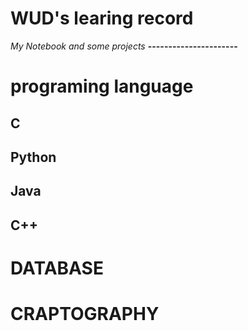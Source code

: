WUD's learing record
====================


*My Notebook and some projects*
**----------------------**


# programing language

## C


## Python

## Java

## C++

# DATABASE

# CRAPTOGRAPHY

# 
